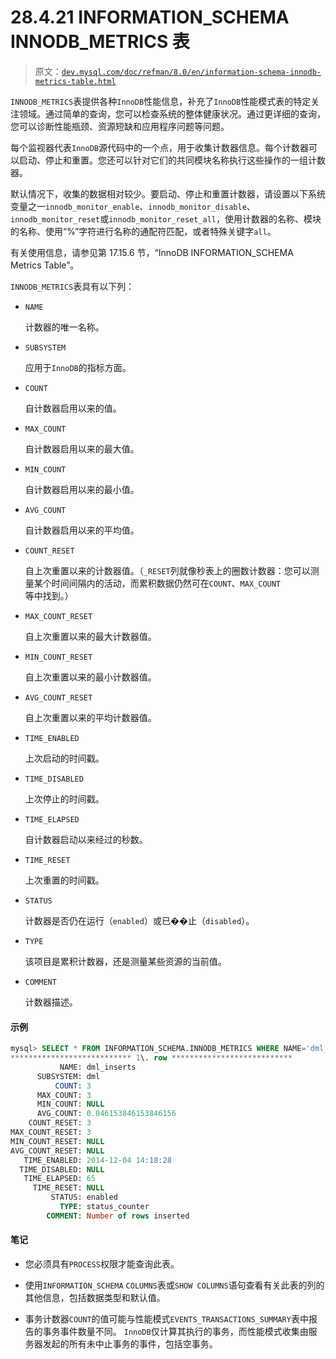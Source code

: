 # 28.4.21 INFORMATION_SCHEMA INNODB_METRICS 表

> 原文：[`dev.mysql.com/doc/refman/8.0/en/information-schema-innodb-metrics-table.html`](https://dev.mysql.com/doc/refman/8.0/en/information-schema-innodb-metrics-table.html)

`INNODB_METRICS`表提供各种`InnoDB`性能信息，补充了`InnoDB`性能模式表的特定关注领域。通过简单的查询，您可以检查系统的整体健康状况。通过更详细的查询，您可以诊断性能瓶颈、资源短缺和应用程序问题等问题。

每个监视器代表`InnoDB`源代码中的一个点，用于收集计数器信息。每个计数器可以启动、停止和重置。您还可以针对它们的共同模块名称执行这些操作的一组计数器。

默认情况下，收集的数据相对较少。要启动、停止和重置计数器，请设置以下系统变量之一`innodb_monitor_enable`、`innodb_monitor_disable`、`innodb_monitor_reset`或`innodb_monitor_reset_all`，使用计数器的名称、模块的名称、使用“%”字符进行名称的通配符匹配，或者特殊关键字`all`。

有关使用信息，请参见第 17.15.6 节，“InnoDB INFORMATION_SCHEMA Metrics Table”。

`INNODB_METRICS`表具有以下列：

+   `NAME`

    计数器的唯一名称。

+   `SUBSYSTEM`

    应用于`InnoDB`的指标方面。

+   `COUNT`

    自计数器启用以来的值。

+   `MAX_COUNT`

    自计数器启用以来的最大值。

+   `MIN_COUNT`

    自计数器启用以来的最小值。

+   `AVG_COUNT`

    自计数器启用以来的平均值。

+   `COUNT_RESET`

    自上次重置以来的计数器值。（`_RESET`列就像秒表上的圈数计数器：您可以测量某个时间间隔内的活动，而累积数据仍然可在`COUNT`、`MAX_COUNT`等中找到。）

+   `MAX_COUNT_RESET`

    自上次重置以来的最大计数器值。

+   `MIN_COUNT_RESET`

    自上次重置以来的最小计数器值。

+   `AVG_COUNT_RESET`

    自上次重置以来的平均计数器值。

+   `TIME_ENABLED`

    上次启动的时间戳。

+   `TIME_DISABLED`

    上次停止的时间戳。

+   `TIME_ELAPSED`

    自计数器启动以来经过的秒数。

+   `TIME_RESET`

    上次重置的时间戳。

+   `STATUS`

    计数器是否仍在运行（`enabled`）或已��止（`disabled`）。

+   `TYPE`

    该项目是累积计数器，还是测量某些资源的当前值。

+   `COMMENT`

    计数器描述。

#### 示例

```sql
mysql> SELECT * FROM INFORMATION_SCHEMA.INNODB_METRICS WHERE NAME='dml_inserts'\G
*************************** 1\. row ***************************
           NAME: dml_inserts
      SUBSYSTEM: dml
          COUNT: 3
      MAX_COUNT: 3
      MIN_COUNT: NULL
      AVG_COUNT: 0.046153846153846156
    COUNT_RESET: 3
MAX_COUNT_RESET: 3
MIN_COUNT_RESET: NULL
AVG_COUNT_RESET: NULL
   TIME_ENABLED: 2014-12-04 14:18:28
  TIME_DISABLED: NULL
   TIME_ELAPSED: 65
     TIME_RESET: NULL
         STATUS: enabled
           TYPE: status_counter
        COMMENT: Number of rows inserted
```

#### 笔记

+   您必须具有`PROCESS`权限才能查询此表。

+   使用`INFORMATION_SCHEMA` `COLUMNS`表或`SHOW COLUMNS`语句查看有关此表的列的其他信息，包括数据类型和默认值。

+   事务计数器`COUNT`的值可能与性能模式`EVENTS_TRANSACTIONS_SUMMARY`表中报告的事务事件数量不同。 `InnoDB`仅计算其执行的事务，而性能模式收集由服务器发起的所有未中止事务的事件，包括空事务。
